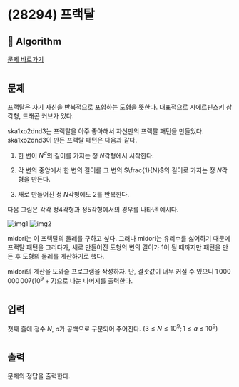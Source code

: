# (28294) 프랙탈
## :100: Algorithm
[문제 바로가기](https://www.acmicpc.net/problem/28294)
#
## 문제
프랙탈은 자기 자신을 반복적으로 포함하는 도형을 뜻한다. 대표적으로 시에르핀스키 삼각형, 드래곤 커브가 있다.

ska1xo2dnd3는 프랙탈을 아주 좋아해서 자신만의 프랙탈 패턴을 만들었다. ska1xo2dnd3이 만든 프랙탈 패턴은 다음과 같다.

1. 한 변이 
$N^a$의 길이를 가지는 정
$N$각형에서 시작한다.
2. 각 변의 중앙에서 한 변의 길이를 그 변의 
$\frac{1}{N}$의 길이로 가지는 정
$N$각형을 만든다.

3. 새로 만들어진 정
$N$각형에도 2를 반복한다.

다음 그림은 각각 정4각형과 정5각형에서의 경우를 나타낸 예시다.

![img1](https://upload.acmicpc.net/ce294002-7554-4900-8ae3-00d0b96d363a/-/preview/)
![img2](https://upload.acmicpc.net/dafedb5f-7755-47d7-a8db-47b12cbf2dff/-/preview/)


midori는 이 프랙탈의 둘레를 구하고 싶다. 그러나 midori는 유리수를 싫어하기 때문에 프랙탈 패턴을 그리다가, 새로 만들어진 도형의 변의 길이가 1이 될 때까지만 패턴을 만든 후 도형의 둘레를 계산하기로 했다.

midori의 계산을 도와줄 프로그램을 작성하자. 단, 결괏값이 너무 커질 수 있으니 
$1\,000\,000\,007(10^9+7)$으로 나눈 나머지를 출력한다.
#
## 입력
첫째 줄에 정수 
$N$, 
$a$가 공백으로 구분되어 주어진다. 
$(3 \le N \le 10^9; 1 \le a \le 10^9)$ 
#
## 출력
문제의 정답을 출력한다.